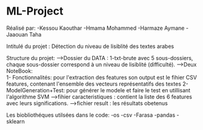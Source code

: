 # ML-Project
Réalisé par:
-Kessou Kaouthar
-Hmama Mohammed
-Harmaze Aymane
-Jaaouan Taha

Intitulé du projet :
Détection du niveau de lisiblité des textes arabes

Structure du projet: 
-->Dossier du DATA :  1-txt-brute avec 5 sous-dossiers, chaque sous-dossier correspond à un niveau de lisiblité (difficulté).
-->Deux NoteBook:  
1- Fonctionnalités: pour l'extraction des features son output est le fihier CSV features, contenant l'ensemble des vecteurs représentatifs des textes
2- ModelGeneration+Test: pour générer le modele et faire le test en utillisant l'algorithme SVM
-->fihier caracteristiques : contient la liste des 6 features avec leurs significations.
-->fichier result : les résultats obetenus

Les biobliothéques utilsées dans le code:
-os
-csv
-Farasa
-pandas
-sklearn
